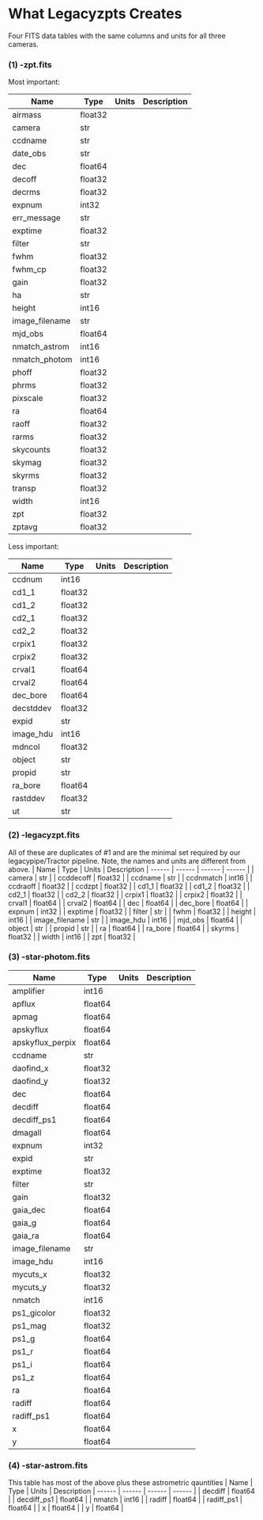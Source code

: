 # What Legacyzpts Creates
Four FITS data tables with the same columns and units for all three cameras.

### (1) <image name>-zpt.fits
Most important:

| Name | Type | Units | Description
| ------ | ------ | ------ | ------ |
| airmass | float32 | 
| camera | str |
| ccdname | str |
| date_obs | str |
| dec | float64 | 
| decoff | float32 | 
| decrms | float32 |
| expnum | int32 | 
| err_message | str | 
| exptime | float32 | 
| filter | str | 
| fwhm | float32 | 
| fwhm_cp | float32 | 
| gain | float32 | 
| ha | str |
| height | int16 |
| image_filename | str | 
| mjd_obs | float64 | 
| nmatch_astrom | int16 | 
| nmatch_photom | int16 | 
| phoff | float32 | 
| phrms | float32 |
| pixscale | float32 | 
| ra | float64 | 
| raoff | float32 | 
| rarms | float32 | 
| skycounts | float32 | 
| skymag | float32 | 
| skyrms | float32 |
| transp | float32 |
| width | int16 | 
| zpt | float32 | 
| zptavg | float32 | 
 
Less important:

| Name | Type | Units | Description
| ------ | ------ | ------ | ------ |
| ccdnum | int16 | 
| cd1_1 | float32 | 
| cd1_2 | float32 | 
| cd2_1 | float32 | 
| cd2_2 | float32 |
| crpix1 | float32 | 
| crpix2 | float32 | 
| crval1 | float64 | 
| crval2 | float64 | 
| dec_bore | float64 | 
| decstddev | float32 |
| expid | str | 
| image_hdu | int16 | 
| mdncol | float32 |
| object | str | 
| propid | str | 
| ra_bore | float64 | 
| rastddev | float32 | 
| ut | str | 

### (2) <image name>-legacyzpt.fits
All of these are duplicates of #1 and are the minimal set required by our legacypipe/Tractor pipeline. Note, the names and units are different from above.
| Name | Type | Units | Description
| ------ | ------ | ------ | ------ |
| camera | str | 
| ccddecoff | float32 | 
| ccdname | str |
| ccdnmatch | int16 | 
| ccdraoff | float32 | 
| ccdzpt | float32 |
| cd1_1 | float32 | 
| cd1_2 | float32 | 
| cd2_1 | float32 | 
| cd2_2 | float32 | 
| crpix1 | float32 | 
| crpix2 | float32 | 
| crval1 | float64 | 
| crval2 | float64 |
| dec | float64 |
| dec_bore | float64 |
| expnum | int32 | 
| exptime | float32 | 
| filter | str |
| fwhm | float32 | 
| height | int16 | 
| image_filename | str | 
| image_hdu | int16 | 
| mjd_obs | float64 | 
| object | str | 
| propid | str | 
| ra | float64 | 
| ra_bore | float64 | 
| skyrms | float32 | 
| width | int16 | 
| zpt | float32 | 

### (3) <image name>-star-photom.fits
| Name | Type | Units | Description
| ------ | ------ | ------ | ------ |
| amplifier | int16 | 
| apflux | float64 | 
| apmag | float64 | 
| apskyflux | float64 | 
| apskyflux_perpix | float64 | 
| ccdname | str | 
| daofind_x | float32 | 
| daofind_y | float32 | 
| dec | float64 |
| decdiff | float64 |
| decdiff_ps1 | float64 |
| dmagall | float64 | 
| expnum | int32 | 
| expid | str | 
| exptime | float32 | 
| filter | str |
| gain | float32 | 
| gaia_dec | float64 |
| gaia_g | float64 | 
| gaia_ra | float64 | 
| image_filename | str | 
| image_hdu | int16 | 
| mycuts_x | float32 | 
| mycuts_y | float32 | 
| nmatch | int16 | 
| ps1_gicolor | float32 | 
| ps1_mag | float32 | 
| ps1_g | float64 | 
| ps1_r | float64 | 
| ps1_i | float64 | 
| ps1_z | float64 |
| ra | float64 |
| radiff | float64 | 
| radiff_ps1 | float64 | 
| x | float64 | 
| y | float64 | 

### (4) <image name>-star-astrom.fits
This table has most of the above plus these astrometric qauntities
| Name | Type | Units | Description
| ------ | ------ | ------ | ------ |
| decdiff | float64 |
| decdiff_ps1 | float64 |
| nmatch | int16 | 
| radiff | float64 | 
| radiff_ps1 | float64 | 
| x | float64 | 
| y | float64 | 


